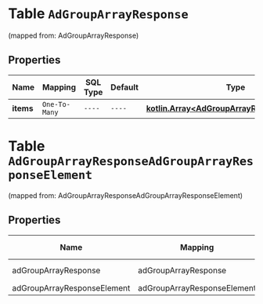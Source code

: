 
# Table `AdGroupArrayResponse`
(mapped from: AdGroupArrayResponse)

## Properties
Name | Mapping | SQL Type | Default | Type | Description | Notes
---- | ------- | -------- | ------- | ---- | ----------- | -----
**items** | `One-To-Many` | `----` | `----`  | [**kotlin.Array&lt;AdGroupArrayResponseElement&gt;**](AdGroupArrayResponseElement.md) |  |  [optional]


# **Table `AdGroupArrayResponseAdGroupArrayResponseElement`**
(mapped from: AdGroupArrayResponseAdGroupArrayResponseElement)

## Properties
Name | Mapping | SQL Type | Default | Type | Description | Notes
---- | ------- | -------- | ------- | ---- | ----------- | -----
adGroupArrayResponse | adGroupArrayResponse | long | | kotlin.Long | Primary Key | *one*
adGroupArrayResponseElement | adGroupArrayResponseElement | long | | kotlin.Long | Foreign Key | *many*



